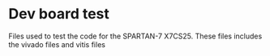# Dev board test
Files used to test the code for the SPARTAN-7 X7CS25.
These files includes the vivado files and vitis files
